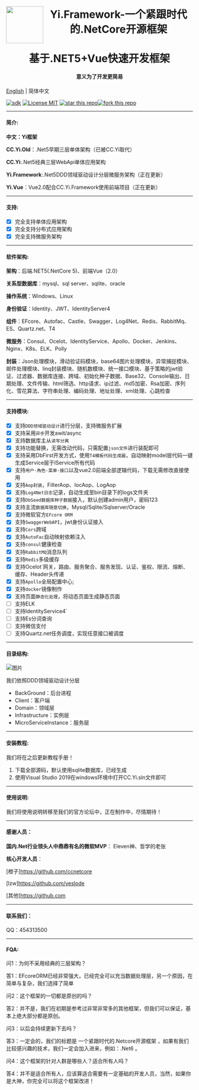 
 
<h1 align="center"><img align="left" height="100px" src="https://user-images.githubusercontent.com/68722157/138828506-f58b7c57-5e10-4178-8f7d-5d5e12050113.png"> Yi.Framework-一个紧跟时代的.NetCore开源框架</h1>
<h1 align="center">基于.NET5+Vue快速开发框架</h1>
<h4 align="center">意义为了开发更简易</h4>

[English](README-en.md) | 简体中文

[![sdk](https://img.shields.io/badge/sdk-5.0.1-d.svg)](#) [![License MIT](https://img.shields.io/badge/license-Apache-blue.svg?style=flat-square)](https://github.com/ccnetcore/Yi/master/LICENSE) [![star this repo](https://githubbadges.com/star.svg?user=ccnetcore&repo=Yi&style=flat-square)](https://github.com/ccnetcore/Yi)[![fork this repo](https://githubbadges.com/fork.svg?user=ccnetcore&repo=Yi&style=flat-square)](https://github.com/ccnetcore/Yi/fork)
****
#### 简介:
**中文：Yi框架**

**CC.Yi.Old**：.Net5早期三层单体架构（已被CC.Yi取代）

**CC.Yi**:.Net5经典三层WebApi单体应用架构

**Yi.Framework**:.Net5DDD领域驱动设计分层微服务架构（正在更新）

**Yi.Vue**：Vue2.0配合CC.Yi.Framework使用前端项目（正在更新）

****
#### 支持:

- [x] 完全支持单体应用架构
- [x] 完全支持分布式应用架构
- [x] 完全支持微服务架构

****
#### 软件架构:

**架构**：后端.NET5(.NetCore 5)、前端Vue（2.0）

**关系型数据库**：mysql、sql server、sqlite、oracle

**操作系统**：Windows、Linux

**身份验证**：Identity、JWT、IdentityServer4

**组件**：EFcore、Autofac、Castle、Swagger、Log4Net、Redis、RabbitMq、ES、Quartz.net、T4

**微服务**：Consul、Ocelot、IdentityService、Apollo、Docker、Jenkins、Nginx、K8s、ELK、Polly

**封装**：Json处理模块，滑动验证码模块，base64图片处理模块，异常捕捉模块、邮件处理模块、linq封装模块、随机数模块、统一接口模块、基于策略的jwt验证、过滤器、数据库连接、跨域、初始化种子数据、Base32、Console输出、日期处理、文件传输、html筛选、http请求、ip过滤、md5加密、Rsa加密、序列化、雪花算法、字符串处理、编码处理、地址处理、xml处理、心跳检查

****
#### 支持模块:

- [x] 支持`DDD领域驱动设计`进行分层，支持微服务扩展
- [x] 支持采用`异步`开发awit/async
- [x] 支持数据库主从`读写分离`
- [x] 支持功能替换，无需改动代码，只需配置`json文件`进行装配即可
- [x] 支持采用DbFirst开发方式，使用`T4模板代码生成器`，自动映射model层代码一键生成Service层于IService所有代码
- [x] 支持`用户-角色-菜单-接口`以及vue2.0前端全部逻辑代码，下载无需修改直接使用
- [x] 支持`Aop封装`，FilterAop、IocAop、LogAop
- [x] 支持`Log4Net日志`记录，自动生成至bin目录下的logs文件夹
- [x] 支持`DbSeed数据库种子数据`接入，默认创建admin用户，密码123
- [x] 支持主流`数据库随意切换`，Mysql/Sqlite/Sqlserver/Oracle
- [x] 支持微软官方`EFcore ORM`
- [x] 支持`SwaggerWebAPI`，jwt身份认证接入
- [x] 支持`Cors`跨域
- [x] 支持`AutoFac`自动映射依赖注入   
- [x] 支持`consul`健康检查
- [x] 支持`RabbitMQ`消息队列
- [x] 支持`Redis`多级缓存 
- [x] 支持Ocelot`网关，路由、服务聚合、服务发现、认证、鉴权、限流、熔断、缓存、Header头传递
- [x] 支持`Apollo`全局配置中心;
- [x] 支持`docker`镜像制作
- [x] 支持页面`静态化处理`，将动态页面生成静态页面
- [ ] 支持ELK
- [ ] 支持IdentityService4`
- [ ] 支持Es分词查询
- [ ] 支持微信支付
- [ ] 支持Quartz.net任务调度，实现任意接口被调度
****
#### 目录结构:

![图片](https://user-images.githubusercontent.com/68722157/138565689-ac6e2489-4b8f-47fd-93c1-47f26d453779.png)

我们依照DDD领域驱动设计分层

- BackGround：后台进程
- Client：客户端
- Domain：领域层
- Infrastructure：实例层
- MicroServiceInstance：服务层

****
#### 安装教程:

我们将在之后更新教程手册！

1.  下载全部源码，默认使用sqlite数据库，已经生成
2.  使用Visual Studio 2019在windows环境中打开CC.Yi.sln文件即可

****
#### 使用说明:

我们将使用说明转移至我们的官方论坛中，正在制作中，尽情期待！

****
#### 感谢人员：

**国内.Net行业领头人中鼎鼎有名的微软MVP**： Eleven神、哲学的老张

**核心开发人员**：

[橙子]https://github.com/ccnetcore

[lzw]https://github.com/yeslode

[其他]https://github.com

****
#### 联系我们：

QQ：454313500

****
#### FQA:

问1：为何不采用经典的三层架构？

答1：EFcoreORM已经非常强大，已经完全可以充当数据处理层，另一个原因，在简单与复杂，我们选择了简单

问2：这个框架的一切都是原创的吗？

答2：并不是，我们在初期是参考过非常非常多的其他框架，但我们可以保证，基本上绝大部分都是原创。

问3：以后会持续更新下去吗？

答3：一定会的，我们的标题是 一个紧跟时代的.Netcore开源框架 ，如果有我们比较感兴趣的技术，我们一定会加入进来，例如：.Net6 。

问4：这个框架的针对人群是哪些人？适合所有人吗？

答4：并不是适合所有人，应该算适合需要有一定基础的开发人员，当然，如果你是大神，你完全可以将这个框架改进！
